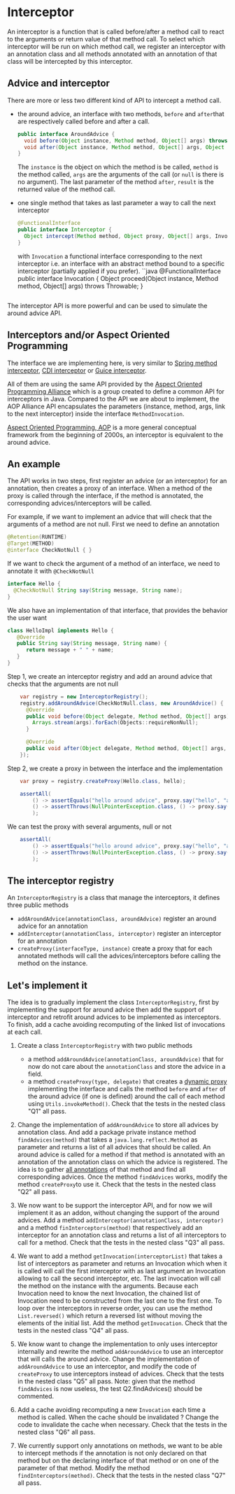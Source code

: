 # Interceptor

An interceptor is a function that is called before/after a method call to react to the arguments or return value
of that method call. To select which interceptor will be run on which method call, we register
an interceptor with an annotation class and all methods annotated with an annotation of that class will be
intercepted by this interceptor.

## Advice and interceptor

There are more or less two different kind of API to intercept a method call.
- the around advice, an interface with two methods, `before` and `after`that are respectively called
  before and after a call.
  ```java
  public interface AroundAdvice {
    void before(Object instance, Method method, Object[] args) throws Throwable;
    void after(Object instance, Method method, Object[] args, Object result) throws Throwable;
  }
  ```
  The `instance` is the object on which the method is be called, `method` is the method called,
  `args` are the arguments of the call (or `null` is there is no argument).
  The last parameter of the method `after`, `result` is the returned value of the method call.

- one single method that takes as last parameter a way to call the next interceptor
  ```java
  @FunctionalInterface
  public interface Interceptor {
    Object intercept(Method method, Object proxy, Object[] args, Invocation invocation) throws Throwable;
  }
  ```
  with `Invocation` a functional interface corresponding to the next interceptor i.e. an interface
  with an abstract method bound to a specific interceptor (partially applied if you prefer).
  ``java
  @FunctionalInterface
  public interface Invocation {
    Object proceed(Object instance, Method method, Object[] args) throws Throwable;
  }
  ```

The interceptor API is more powerful and can be used to simulate the around advice API.


## Interceptors and/or Aspect Oriented Programming

The interface we are implementing here, is very similar to
[Spring method interceptor](https://docs.spring.io/spring-framework/docs/current/javadoc-api/org/aopalliance/intercept/MethodInterceptor.html),
[CDI interceptor](https://docs.oracle.com/javaee/6/tutorial/doc/gkhjx.html) or
[Guice interceptor](https://www.baeldung.com/guice).

All of them are using the same API provided by the
[Aspect Oriented Programming Alliance](http://aopalliance.sourceforge.net/)
which is a group created to define a common API for interceptors in Java.
Compared to the API we are about to implement, the AOP Alliance API encapsulates the parameters
(instance, method, args, link to the next interceptor) inside the interface `MethodInvocation`.

[Aspect Oriented Programming, AOP](https://en.wikipedia.org/wiki/Aspect-oriented_programming) is a more general
conceptual framework from the beginning of 2000s, an interceptor is equivalent to the around advice.


## An example

The API works in two steps, first register an advice (or an interceptor) for an annotation,
then creates a proxy of an interface. When a method of the proxy is called through the interface,
if the method is annotated, the corresponding advices/interceptors will be called. 

For example, if we want to implement an advice that will check that the arguments of a method are not null.
First we need to define an annotation

```java
@Retention(RUNTIME)
@Target(METHOD)
@interface CheckNotNull { }
```

If we want to check the argument of a method of an interface, we need to annotate it with `@CheckNotNull`
```java
interface Hello {
  @CheckNotNull String say(String message, String name);
}
```

We also have an implementation of that interface, that provides the behavior the user want
```java
class HelloImpl implements Hello {
   @Override
   public String say(String message, String name) {
      return message + " " + name;
   }
}
```

Step 1, we create an interceptor registry and add an around advice that checks that the arguments are not null
```java
    var registry = new InterceptorRegistry();
    registry.addAroundAdvice(CheckNotNull.class, new AroundAdvice() {
      @Override
      public void before(Object delegate, Method method, Object[] args) {
        Arrays.stream(args).forEach(Objects::requireNonNull);
      }

      @Override
      public void after(Object delegate, Method method, Object[] args, Object result) {}
    });
```

Step 2, we create a proxy in between the interface and the implementation 
```java
    var proxy = registry.createProxy(Hello.class, hello);

    assertAll(
        () -> assertEquals("hello around advice", proxy.say("hello", "around advice")),
        () -> assertThrows(NullPointerException.class, () -> proxy.say("hello", null))
        );
```

We can test the proxy with several arguments, null or not
```java
    assertAll(
        () -> assertEquals("hello around advice", proxy.say("hello", "around advice")),
        () -> assertThrows(NullPointerException.class, () -> proxy.say("hello", null))
        );
```


## The interceptor registry

An `InterceptorRegistry` is a class that manage the interceptors, it defines three public methods
- `addAroundAdvice(annotationClass, aroundAdvice)` register an around advice for an annotation
- `addInterceptor(annotationClass, interceptor)` register an interceptor for an annotation
- `createProxy(interfaceType, instance)` create a proxy that for each annotated methods will call
   the advices/interceptors before calling the method on the instance.



## Let's implement it

The idea is to gradually implement the class `InterceptorRegistry`, first by implementing the support
for around advice then add the support of interceptor and retrofit around advices to be implemented
as interceptors. To finish, add a cache avoiding recomputing of the linked list of invocations
at each call.


1. Create a class `InterceptorRegistry` with two public methods
   - a method `addAroundAdvice(annotationClass, aroundAdvice)` that for now do not care about the
   `annotationClass` and store the advice in a field.
   - a method `createProxy(type, delegate)` that creates a [dynamic proxy](../COMPANION.md#dynamic-proxy)
     implementing the interface and calls the method `before` and `after` of the around advice
     (if one is defined) around the call of each method using `Utils.invokeMethod()`.
   Check that the tests in the nested class "Q1" all pass.
   

2. Change the implementation of `addAroundAdvice` to store all advices by annotation class.
   And add a package private instance method `findAdvices(method)` that takes a `java.lang.reflect.Method` as
   parameter and returns a list of all advices that should be called.
   An around advice is called for a method if that method is annotated with an annotation of
   the annotation class on which the advice is registered.
   The idea is to gather [all annotations](../COMPANION.md#annotation) of that method
   and find all corresponding advices.
   Once the method `findAdvices` works, modify the method `createProxy`to use it.
   Check that the tests in the nested class "Q2" all pass.


3. We now want to be support the interceptor API, and for now we will implement it as an addon,
   without changing the support of the around advices.
   Add a method `addInterceptor(annotationClass, interceptor)` and a method
   `finInterceptors(method)` that respectively add an interceptor for an annotation class and
   returns a list of all interceptors to call for a method.
   Check that the tests in the nested class "Q3" all pass.


4. We want to add a method `getInvocation(interceptorList)` that takes a list of interceptors
   as parameter and returns an Invocation which when it is called will call the first interceptor
   with as last argument an Invocation allowing to call the second interceptor, etc.
   The last invocation will call the method on the instance with the arguments.
   Because each Invocation need to know the next Invocation, the chained list of Invocation
   need to be constructed from the last one to the first one.
   To loop over the interceptors in reverse order, you can use the method `List.reversed()`
   which return a reversed list without moving the elements of the initial list.
   Add the method `getInvocation`.
   Check that the tests in the nested class "Q4" all pass.


5. We know want to change the implementation to only uses interceptor internally
   and rewrite the method `addAroundAdvice` to use an interceptor that will calls
   the around advice.
   Change the implementation of `addAroundAdvice` to use an interceptor, and modify the
   code of `createProxy` to use interceptors instead of advices.
   Check that the tests in the nested class "Q5" all pass.
   Note: given that the method `findAdvices` is now useless, the test Q2.findAdvices() should be commented.

   
6. Add a cache avoiding recomputing a new `Invocation` each time a method is called.
   When the cache should be invalidated ? Change the code to invalidate the cache when necessary.
   Check that the tests in the nested class "Q6" all pass.


7. We currently support only annotations on methods, we want to be able to intercept methods if the annotation
   is not only declared on that method but on the declaring interface of that method or on one of the parameter
   of that method.
   Modify the method `findInterceptors(method)`.
   Check that the tests in the nested class "Q7" all pass.
